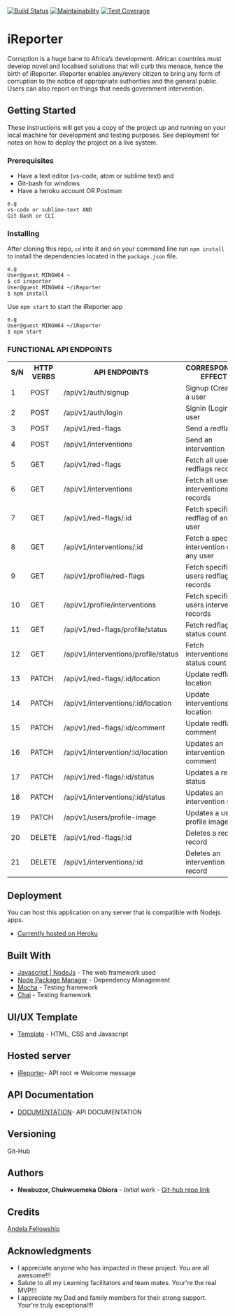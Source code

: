 [![Build Status](https://travis-ci.org/shaolinmkz/iReporter.svg?branch=develop)](https://travis-ci.org/shaolinmkz/iReporter) [![Maintainability](https://api.codeclimate.com/v1/badges/98f6a05084a6967f1857/maintainability)](https://codeclimate.com/github/shaolinmkz/iReporter/maintainability) [![Test Coverage](https://api.codeclimate.com/v1/badges/98f6a05084a6967f1857/test_coverage)](https://codeclimate.com/github/shaolinmkz/iReporter/test_coverage)

# iReporter
Corruption is a huge bane to Africa’s development. African countries must develop novel and localised solutions that will curb this menace, hence the birth of iReporter. iReporter enables any/every citizen to bring any form of corruption to the notice of appropriate authorities and the general public. Users can also report on things that needs government intervention.

## Getting Started
These instructions will get you a copy of the project up and running on your local machine for development and testing purposes.
See deployment for notes on how to deploy the project on a live system.

### Prerequisites
* Have a text editor (vs-code, atom or sublime text) and
* Git-bash for windows
* Have a heroku account OR Postman

```
e.g
vs-code or sublime-text AND
Git Bash or CLI
```

### Installing

After cloning this repo, `cd` into it and on your command line run `npm install` to install the dependencies located in the `package.json` file.

```
e.g
User@guest MINGW64 ~
$ cd ireporter
User@guest MINGW64 ~/iReporter
$ npm install
```

Use `npm start` to start the iReporter app
```
e.g
User@guest MINGW64 ~/iReporter
$ npm start
```

### FUNCTIONAL API ENDPOINTS

<table>
<tr><th>S/N</th><th>HTTP VERBS</th><th>API ENDPOINTS</th><th>CORRESPONDING EFFECTS</th></tr>
<tr><td>1</td><td>POST</td> <td>/api/v1/auth/signup</td>  <td>Signup (Creates) a user</td></tr>
<tr><td>2</td><td>POST</td> <td>/api/v1/auth/login</td>  <td>Signin (Login) a user</td></tr>
<tr><td>3</td><td>POST</td> <td>/api/v1/red-flags</td>  <td>Send a redflag</td></tr>
<tr><td>4</td><td>POST</td> <td>/api/v1/interventions</td>  <td>Send an intervention</td></tr>
<tr><td>5</td><td>GET</td> <td>/api/v1/red-flags</td>  <td>Fetch all users redflags records</td></tr>
<tr><td>6</td><td>GET</td> <td>/api/v1/interventions</td>  <td>Fetch all users interventions records</td></tr>
<tr><td>7</td><td>GET</td> <td>/api/v1/red-flags/:id</td>  <td>Fetch specific redflag of any user</td></tr>
<tr><td>8</td><td>GET</td> <td>/api/v1/interventions/:id</td>  <td>Fetch a specific intervention of any user</td></tr>
<tr><td>9</td><td>GET</td> <td>/api/v1/profile/red-flags</td>  <td>Fetch specific users redflag records</td></tr>
<tr><td>10</td><td>GET</td> <td>/api/v1/profile/interventions</td>  <td>Fetch specific users intervention records</td></tr>
<tr><td>11</td><td>GET</td> <td>/api/v1/red-flags/profile/status</td>  <td>Fetch redflags status count</td></tr>
<tr><td>12</td><td>GET</td> <td>/api/v1/interventions/profile/status</td>  <td>Fetch interventions status count</td></tr>
<tr><td>13</td><td>PATCH</td> <td>/api/v1/red-flags/:id/location</td>  <td>Update redflags location</td></tr>
<tr><td>14</td><td>PATCH</td> <td>/api/v1/interventions/:id/location</td>  <td>Update interventions location</td></tr>
<tr><td>15</td><td>PATCH</td> <td>/api/v1/red-flags/:id/comment</td>  <td>Update redflags comment</td></tr>
<tr><td>16</td><td>PATCH</td> <td>/api/v1/intervention/:id/location</td>  <td>Updates an intervention comment</td></tr>
<tr><td>17</td><td>PATCH</td> <td>/api/v1/red-flags/:id/status</td>  <td>Updates a redflag status</td></tr>
<tr><td>18</td><td>PATCH</td> <td>/api/v1/interventions/:id/status</td>  <td>Updates an intervention status</td></tr>
<tr><td>19</td><td>PATCH</td> <td>/api/v1/users/profile-image</td>  <td>Updates a users profile image</td></tr>
<tr><td>20</td><td>DELETE</td> <td>/api/v1/red-flags/:id</td>  <td>Deletes a redflag record</td></tr>
<tr><td>21</td><td>DELETE</td> <td>/api/v1/interventions/:id</td>  <td>Deletes an intervention record</td></tr>
</table>

## Deployment
You can host this application on any server that is compatible with Nodejs apps.
* [Currently hosted on Heroku](https://eye-reporter.herokuapp.com/)


## Built With
* [Javascript | NodeJs](https://nodejs.org/en/) - The web framework used
* [Node Package Manager](https://www.npmjs.com/) - Dependency Management
* [Mocha](https://mochajs.org/) - Testing framework
* [Chai](http://www.chaijs.com/) - Testing framework

## UI/UX Template

* [Template](https://shaolinmkz.github.io/iReporter/ui/) - HTML, CSS and Javascript

## Hosted server
* [iReporter](https://eye-reporter.herokuapp.com/)- API root => Welcome message

## API Documentation
* [DOCUMENTATION](https://eye-reporter.herokuapp.com/api-documentation)- API DOCUMENTATION

## Versioning
Git-Hub 

## Authors
* **Nwabuzor, Chukwuemeka Obiora** - *Initial work* - [Git-hub repo link](https://github.com/shaolinmkz/iReporter)

## Credits
[Andela Fellowship](https://andela.com/fellowship/)

## Acknowledgments
* I appreciate anyone who has impacted in these project. You are all awesome!!!
* Salute to all my Learning facilitators and team mates. Your're the real MVP!!!
* I appreciate my Dad and family members for their strong support. Your're truly exceptional!!!
